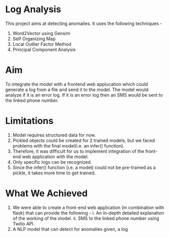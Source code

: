 # Log Analysis

This project aims at detecting anomalies. It uses the following techniques -
1. Word2Vector using Gensim
2. Self Organizing Map
3. Local Outlier Factor Method
4. Principal Component Analysis

# Aim
To integrate the model with a frontend web applucation which could generate a log from a file and send it to the model. The model would analyze if it is an error log. If it is an error log then an SMS would be sent to the linked phone number.

# Limitations
1. Model requires structured data for now.
2. Pickled objects could be created for 2 trained models, but we faced problems with the final model(i.e. an infer() function).
3. Therefore, it was difficult for us to implement integration of the front-end web application with the model.
4. Only specific logs can be recognized.
5. Since the infer() function (i.e. a model) could not be pre-trained as a pickle, it takes more time to get trained.

# What We Achieved
1. We were able to create a front-end web application (in combination with flask) that can provide the following -
    i. An in-depth detailed explanation of the working of the model.
    ii. SMS to the linked phone number using Twilio API.
2. A NLP model that can detect for anomalies given, a log

